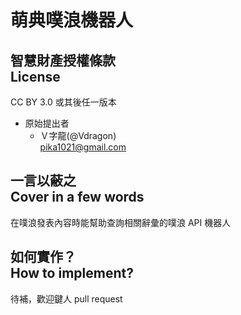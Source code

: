 萌典噗浪機器人
=======================
智慧財產授權條款<br />License
-----------------------
CC BY 3.0 或其後任一版本
* 原始提出者
   * Ｖ字龍(@Vdragon)<br />pika1021@gmail.com

一言以蔽之<br />Cover in a few words
-----------------------
在噗浪發表內容時能幫助查詢相關辭彙的噗浪 API 機器人

如何實作？<br />How to implement?
-----------------------
待補，歡迎鍵人 pull request
